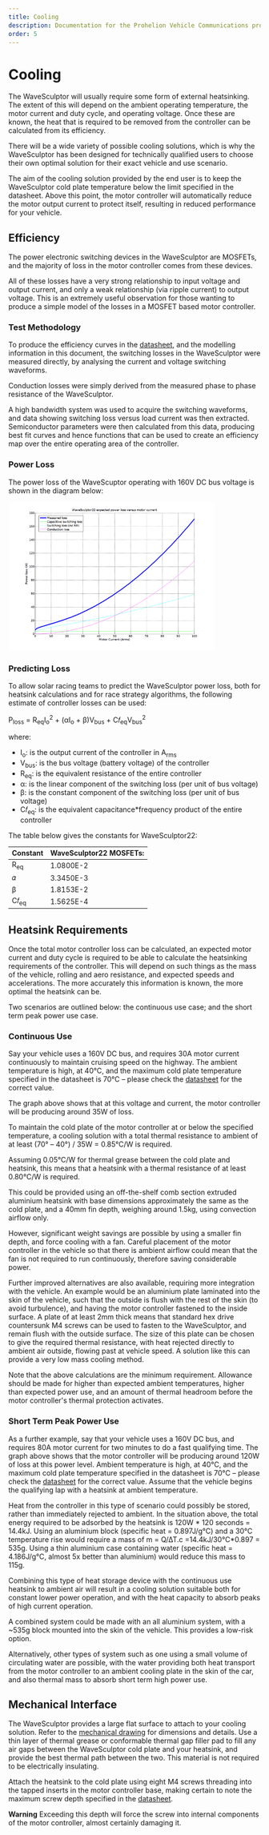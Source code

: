```yaml
---
title: Cooling
description: Documentation for the Prohelion Vehicle Communications protocol
order: 5
---
```


# Cooling

The WaveSculptor will usually require some form of external heatsinking.  The extent of this will depend on the ambient operating temperature, the motor current and duty cycle, and operating voltage.  Once these are known, the heat that is required to be removed from the controller can be calculated from its efficiency.

There will be a wide variety of possible cooling solutions, which is why the WaveSculptor has been designed for technically qualified users to choose their own optimal solution for their exact vehicle and use scenario.

The aim of the cooling solution provided by the end user is to keep the WaveSculptor cold plate temperature below the limit specified in the datasheet.  Above this point, the motor controller will automatically reduce the motor output current to protect itself, resulting in reduced performance for your vehicle.

## Efficiency

The power electronic switching devices in the WaveSculptor are MOSFETs, and the majority of loss in the motor controller comes from these devices.


All of these losses have a very strong relationship to input voltage and output current, and only a weak relationship (via ripple current) to output voltage.  This is an extremely useful observation for those wanting to produce a simple model of the losses in a MOSFET based motor controller.

### Test Methodology

To produce the efficiency curves in the [datasheet](http://localhost:4000/WaveSculptor_Motor_Controllers/Datasheet/0_Overview.md), and the modelling information in this document, the switching losses in the WaveSculptor were measured directly, by analysing the current and voltage switching waveforms.  

Conduction losses were simply derived from the measured phase to phase resistance of the WaveSculptor.

A high bandwidth system was used to acquire the switching waveforms, and data showing switching loss versus load current was then extracted.  Semiconductor parameters were then calculated from this data, producing best fit curves and hence functions that can be used to create an efficiency map over the entire operating area of the controller.  

### Power Loss

The power loss of the WaveScuptor operating with 160V DC bus voltage is shown in the diagram below:

![Power loss of WaveSculptor22 diagram](images/Cooling.gif)

### Predicting Loss

To allow solar racing teams to predict the WaveSculptor power loss, both for heatsink calculations and for race strategy algorithms, the following estimate of controller losses can be used:

P<sub>loss</sub> = R<sub>eq</sub>I<sub>o</sub><sup>2</sup> + (αI<sub>o</sub> + β)V<sub>bus</sub> + C𝑓<sub>eq</sub>V<sub>bus</sub><sup>2</sup>

where:

*   I<sub>o</sub>: is the output current of the controller in A<sub>rms</sub>
*   V<sub>bus</sub>: is the bus voltage (battery voltage) of the controller
*   R<sub>eq</sub>: is the equivalent resistance of the entire controller
*   α: is the linear component of the switching loss (per unit of bus voltage)
*   β: is the constant component of the switching loss (per unit of bus voltage)
*   C𝑓<sub>eq</sub>: is the equivalent capacitance*frequency product of the entire controller

The table below gives the constants for WaveSculptor22:

| Constant | WaveSculptor22 MOSFETs:
|-------|-------|
| R<sub>eq</sub> | 1.0800E-2|
| 𝛼 | 3.3450E-3 |
| β | 1.8153E-2|
| C𝑓<sub>eq</sub> | 1.5625E-4|

## Heatsink Requirements

Once the total motor controller loss can be calculated, an expected motor current and duty cycle is required to be able to calculate the heatsinking requirements of the controller.  This will depend on such things as the mass of the vehicle, rolling and aero resistance, and expected speeds and accelerations.  The more accurately this information is known, the more optimal the heatsink can be.

Two scenarios are outlined below: the continuous use case; and the short term peak power use case.

### Continuous Use

Say your vehicle uses a 160V DC bus, and requires 30A motor current continuously to maintain cruising speed on the highway.  The ambient temperature is high, at 40°C, and the maximum cold plate temperature specified in the datasheet is 70°C – please check the [datasheet](../Datasheet/0_Overview.md) for the correct value.

The graph above shows that at this voltage and current, the motor controller will be producing around 35W of loss.

To maintain the cold plate of the motor controller at or below the specified temperature, a cooling solution with a total thermal resistance to ambient of at least (70° – 40°) / 35W = 0.85°C/W is required.   

Assuming 0.05°C/W for thermal grease between the cold plate and heatsink, this means that a heatsink with a thermal resistance of at least 0.80°C/W is required.

This could be provided using an off-the-shelf comb section extruded aluminium heatsink with base dimensions approximately the same as the cold plate, and a 40mm fin depth, weighing around 1.5kg, using convection airflow only.

However, significant weight savings are possible by using a smaller fin depth, and force cooling with a fan.  Careful placement of the motor controller in the vehicle so that there is ambient airflow could mean that the fan is not required to run continuously, therefore saving considerable power.

Further improved alternatives are also available, requiring more integration with the vehicle.  An example would be an aluminium plate laminated into the skin of the vehicle, such that the outside is flush with the rest of the skin (to avoid turbulence), and having the motor controller fastened to the inside surface.  A plate of at least 2mm thick means that standard hex drive countersunk M4 screws can be used to fasten to the WaveSculptor, and remain flush with the outside surface.  The size of this plate can be chosen to give the required thermal resistance, with heat rejected directly to ambient air outside, flowing past at vehicle speed.  A solution like this can provide a very low mass cooling method.

Note that the above calculations are the minimum requirement.  Allowance should be made for higher than expected ambient temperatures, higher than expected power use, and an amount of thermal headroom before the motor controller's thermal protection activates.

### Short Term Peak Power Use

As a further example, say that your vehicle uses a 160V DC bus, and requires 80A motor current for two minutes to do a fast qualifying time.  The graph above shows that the motor controller will be producing around 120W of loss at this power level.  Ambient temperature is high, at 40°C, and the maximum cold plate temperature specified in the datasheet is 70°C – please check the [datasheet](../Datasheet/0_Overview.md) for the correct value.  Assume that the vehicle begins the qualifying lap with a heatsink at ambient temperature.

Heat from the controller in this type of scenario could possibly be stored, rather than immediately rejected to ambient.  In the situation above, the total energy required to be adsorbed by the heatsink is 120W * 120 seconds = 14.4kJ.  Using an aluminium block (specific heat = 0.897J/g°C) and a 30°C temperature rise would require a mass of m = Q/∆T.c =14.4kJ/30°C*0.897 = 535g.  Using a thin aluminium case containing water (specific heat = 4.186J/g°C, almost 5x better than aluminium) would reduce this mass to 115g.

Combining this type of heat storage device with the continuous use heatsink to ambient air will result in a cooling solution suitable both for constant lower power operation, and with the heat capacity to absorb peaks of high current operation.  

A combined system could be made with an all aluminium system, with a ~535g block mounted into the skin of the vehicle.  This provides a low-risk option.

Alternatively, other types of system such as one using a small volume of circulating water are possible, with the water providing both heat transport from the motor controller to an ambient cooling plate in the skin of the car, and also thermal mass to absorb short term high power use.  

## Mechanical Interface 

The WaveSculptor provides a large flat surface to attach to your cooling solution.  Refer to the [mechanical drawing](http://localhost:4000/assets/pdfs/WaveSculptor_Motor_Controllers/PHLN-3000-0036%20enclosure%20subassembly.pdf) for dimensions and details.
Use a thin layer of thermal grease or conformable thermal gap filler pad to fill any air gaps between the WaveSculptor cold plate and your heatsink, and provide the best thermal path between the two.  This material is not required to be electrically insulating.

Attach the heatsink to the cold plate using eight M4 screws threading into the tapped inserts in the motor controller base, making certain to note the maximum screw depth specified in the [datasheet](../Datasheet//0_Overview.md).  

<div class="callout callout--warning">
    <p><strong>Warning</strong> Exceeding this depth will force the screw into internal components of the motor controller, almost certainly damaging it.</p>
</div>


